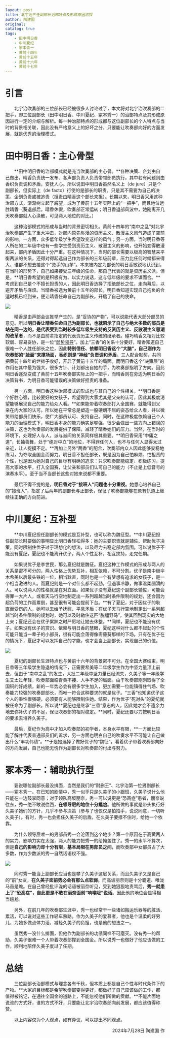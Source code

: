 ```yaml
---
layout: post
title: 北宇治三任副部长治部特点及形成原因初探
author: 陶建国
original: 
catalog: true
tags:
    - 田中明日香
    - 中川夏纪
    - 冢本秀一
    - 黄前十四年
    - 黄前十五年
    - 黄前十六年
    - 黄前十七年
---
```


# 引言

&emsp;&emsp;北宇治吹奏部的三位部长已经被很多人讨论过了，本文将对北宇治吹奏部的二把手，即三位副部长（田中明日香、中川夏纪、冢本秀一）的治部特点及其形成原因进行一定的介绍与解析。每一种治部特点的形成都与这位副部长的个人特点与当时的背景相关联，因此没有严格意义上的好坏之分，只要能让吹奏部向好的方面发展，就是优秀的治理模式。

# 田中明日香：主心骨型

&emsp;&emsp;**田中明日香的治部模式就是充当吹奏部的主心骨。**各种决策、企划由自己做出，晴香负责统一发布、各声部负责人负责带领部员执行，其中若有问题则由香织负责调和矛盾，安抚人心。所以说田中明日香虽然名义上（de jure）只是个副部长，但实际上（de facto）行使的是部长的职责。只是其不需要为自己的决策、企划负责或被追责（担责由晴香这个部长来担）。长期以来，明日香采用这种治部方式，渐渐树立起了威望，成为了黄前十五年实际上的“一把手”，而且地位远胜晴香（葵退部后，晴香休假，吹奏部正常运转；明日香退部风波中，她刚离开几天吹奏部就人心涣散，可见两人地位的对比。）

&emsp;&emsp;这种治部模式的形成与当时的背景密切相关。黄前十四年的“南中之乱”对北宇治吹奏部产生了重大冲击，对部内原先弥漫的资历主义、散漫主义风气造成了空前的影响。一方面，众多低年级学生希望改变这样的风气；另一方面，当时明日香等人所在的二年级中也有一些学生受到资历主义、散漫主义的影响，也开始变得散漫起来，部内矛盾因此十分严重。在这种情况下，当时的部长需要以极高的智慧来平衡两派的关系，还得对得起选自己作为部长的三年级前辈，压力比任何时候都来得大，谁都不想去接这个“烫手的山芋”。本来被内定为部长的明日香敏锐地认识到，在当时的形势下，自己如果接受三年级的任命，那自己代表的就是资历主义派。但是，**明日香希望的是积极有为、以实力说话，这与低年级的要求不谋而合。**考虑到自己是个不擅长担责的人，因此明日香选择了拒绝部长之位，走向幕后，以避开矛盾与麻烦。当晴香被选为黄前十五年的部长，明日香知道实现自己抱负的合适时机已经到来，便让晴香任命自己为副部长，开启了自己的使命。

![](/images/2024-07-28/图片1.png)

&emsp;&emsp;晴香是由声部会议推举产生的，是“妥协的产物”，可以说能代表大部分部员的意见。所以**明日香让晴香任命自己为副部长，也就昭示了自己与绝大多数的部员是站在同一边的，是代表受到当时较多低年级生支持的反资历主义、反散漫主义思潮的改革者**，而不是由前辈指定的代表资历主义传统的继承者。碰巧晴香又相对比较软弱、容易妥协，是一位“[弱势领导](/2024/05/08/北宇治往事1/)”。加上“三香”的关系十分要好，晴香知道自己很难一个人胜任部长之位，因此**特别信任、依赖明日香这个“大脑”，自己则作为吹奏部的“脸面”来撑场面，香织则是“神经”负责调和矛盾**。三人配合默契，共同把黄前十四年的烂摊子收好，开启了黄前十五年的局面。而明日香这个“决策层”的作用在其中最为强大，很多方针、计划都出自她的手，为吹奏部指明了方向。因此明日香逐渐变成了黄前十五年吹奏部实际上的一把手，而晴香则在旁边为明日香的决策背书，为明日香可能错误的决策做好担责的准备。

&emsp;&emsp;另一方面，明日香这种治部模式的形成也与其自己的个性相关。**明日香是个好胜心强，比较要好的女孩子，希望得到大家尤其是父亲的认可，因此其极度渴望能够展现自己的能力给众人看。**如果能带着吹奏部打入全国赛，就能得到父亲在内大家的认可。所以她在平常总是塑造一股硬朗不屈的姿态给众人看，并以微笑带给部员们快乐，使广大部员认可、支持自己。同时，在这种极度依赖自己个人能力的治理模式下，明日香本身的能力确实足够强，很少会做出一些方向上错误的决策，这也为吹奏部的发展提供了保障，减轻了晴香她们的压力。当然，在当时的环境下，处理好人与人，派与派间的关系同样极其重要。**明日香采用“中庸之道”，长袖善舞，处于“绝对中立”的地位，不得罪任何人，也不与任何人显得太过亲近，让人捉摸不定。**再加上另外“两香”的配合，吹奏部内众人因此能够安稳地练习，为夺取全国金而努力。明日香不担任部长，既是因为自己怕麻烦、怕担责的个性，也是因为她对自己的目标有明确的追求：只求吹奏部能稳定、积极练习，提高大家的水平，打入全国赛，让父亲和部员们认可自己的能力（不止是上低音号的演奏水平）。至于当不当部长这些对她来说都不重要。

&emsp;&emsp;最后不得不提的是，**明日香对于“接班人”问题也十分重视**。她悉心培养自己的“接班人”，指定了后两年的副部长与正部长，保证了吹奏部能够在原有轨道上继续往正确的方向前进。

# 中川夏纪：互补型

&emsp;&emsp;**中川夏纪担任副部长的模式是互补型，也可以称为魏征型。**中川夏纪担任副部长时要做的事明显比明日香轻松得多：她的主要职责就是辅佐、帮助优子决策，同时限制住优子过于理想化的想法，以及尽力去稳定部内氛围。可以说优子不能没有夏纪，夏纪也不能离开优子，两人个性互补，相互扶持，走完任期。

&emsp;&emsp;如果说优子是李世民，那么夏纪就是魏征。夏纪这种工作模式的形成与两人的关系是密不可分的，两人性格上优势互补，相互依赖，不可分割。优子是南中继伞木希美以后最头铁的一位，相当耿直，同时也是一个有梦想有追求的女孩子，是一个相当激进的人。而夏纪则是一个对什么都不起劲，但遇事冷静，做事温柔圆滑的人。可以说两人的性格就是在对立面。如果优子没有夏纪这个副部长辅佐，可能会得罪一大片人，或者天马行空地制定出一系列超越当时条件限制的规划，还会因为超负荷的工作而累倒，甚至很有可能会提前下台。**有了夏纪，对于因优子的耿直而受伤的人，她可以去给予抚慰、平息矛盾；在优子天马行空地制定出一系列超越当时条件限制的规划时，她可以及时勒住这匹“脱缰野马”，使其回到现实的大地上来；夏纪还会在优子累趴之时严厉地让她去休整。**同样，夏纪也不能没有优子。如果没有优子的赏识、依赖与明日香的慧眼，夏纪这种对什么都不起劲的个性可能只能当一辈子的小部员，很有可能会落得像斋藤葵那样的下场。只有在优子在的情况下，夏纪才可以发挥自己的才能，也才会当上副部长，实现自己的价值。

![](/images/2024-07-28/图片2.png)

&emsp;&emsp;夏纪的副部长生涯特点也与黄前十六年的背景密不可分。在全国大赛结束，明日香等三年级学生隐退的情况下，正需要希美等二年级学生作为中坚力量顶上前去，但由于“南中之乱”的发生，大批二年级中坚力量已经流失，久美子等一年级学生又太过年轻，吹奏部面临青黄不接、人手不足的局面。由于吹奏部刚刚取得了全国铜的好成绩，新的一年势必会有很多学生加入，更加需要一位能镇得住气场、吹奏能力较强的吹奏部部长，而唯一符合这种要求的就是优子。“三香”也知道优子这个人的秉性很强硬，必须要有人能够限制住她。结果，作为优子“死对头”的夏纪就被任命为了副部长。所以说**夏纪也是继承“三香”意志的人，因此她才会不遗余力地去弥补优子的不足，保证吹奏部的相对稳定。**同时，夏纪还要尽力按明日香的要求去培养久美子。

&emsp;&emsp;最后，夏纪作为高中才加入吹奏部的初学者，本身水平有限，**一方面比较能了解并代表普通部员们的诉求，另一方面也明白自己的吹奏水平不可能让自己做出什么“丰功伟绩”。**于是她选择了做好优子的“魏征”，看着优子带着吹奏部向好的方向发展，自己也能无愧作为副部长对吹奏部的付出与努力。

# 冢本秀一：辅助执行型

&emsp;&emsp;要说哪位副部长最没排面，当然是我们的“耐删王”、北宇治第一位男副部长——冢本秀一。在已知的剧情中，秀一似乎只是久美子的小跟班，久美子说什么他只能在一边鼓掌同意；对于领队高坂丽奈，秀一可以说更是“恐高症”患者，丽奈说往东，秀一绝不敢说往西，**在领导层的地位十分尴尬**。他所做的事就是带头执行好久美子她们的方针，几乎不参与决策（参与了也仅仅是拍拍手，说说同意，一切听久美子）。有时，秀一也会担任久美子的后盾，在久美子要撑不住时，给她一个依靠。

&emsp;&emsp;为什么领导层唯一的男部员秀一会沦落到这个地步？第一个原因在于高黄两人的实力、影响力实在太强，两人的能力把秀一的给掩盖住了。秀一的水平不算次，但是**自己的影响力却十分有限，基本局限在男部员之间**，而吹奏部中女部员占了大多数，作为少数派的秀一自然话语权不强。

![](/images/2024-07-28/图片3.png)

&emsp;&emsp;同时秀一能当上副部长应当也是攀了久美子这层关系，而且久美子又是自己的“前”女友，**在久美子面前势必会有那么点软弱**。而高坂丽奈则是十分霸道、唯泷马首是瞻。在自己曾经批评泷的话语被丽奈听见，受到她狠狠地责骂后，**秀一就患上了“恐高症”，自此更是不敢在丽奈面前“响喉咙”说话**。因此他的地位会显得相当尴尬。

&emsp;&emsp;另外，在前几年的吹奏部生涯中，秀一也经常干一些诸如搬运乐器等的脏活、累活，可以说对这些工作轻车熟路。作为久美子的爱慕者，他也是个温柔的好男儿，为她多做点体力活，减轻久美子的负担，也是他的想法之一。

&emsp;&emsp;虽然秀一没什么排面，但他作为副部长的功绩同样不可磨灭。没有秀一的帮助，久美子很难一个人带着吹奏部撑到全国金。所以说秀一也做好了他应该做的工作，顺利地陪伴久美子度过了任期。

# 总结

&emsp;&emsp;三位副部长治部模式与理念各有千秋，但本质上都是自己个性与时代条件下的产物。**大家的目标都是希望吹奏部变得更好，都做好了自己应该做的工作，都值得被铭记，在通往全国金的道路上，不能忽视他们所做的贡献。**不能片面地说谁的方式好，谁的方式不好，只要能让北宇治吹奏部向前发展，都应该值得称赞。

&emsp;&emsp;以上内容仅为个人观点，如有异议，可以提出不同观点。

<div style="text-align:right">
    <span>2024年7月28日 陶建国 作</span>
</div>